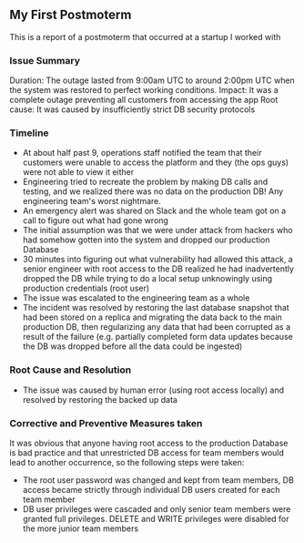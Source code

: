 ## My First Postmoterm
This is a report of a postmoterm that occurred at a startup I worked with
### Issue Summary
Duration:
 The outage lasted from 9:00am UTC to around 2:00pm UTC when the system was restored to perfect working conditions.
Impact:
It was a complete outage preventing all customers from accessing the app 
Root cause:
It was caused by insufficiently strict DB security protocols

### Timeline
- At about half past 9, operations staff notified the team that their customers were unable to access the platform and they (the ops guys) were not able to view it either
- Engineering tried to recreate the problem by making DB calls and testing, and we realized there was no data on the production DB! Any engineering team's worst nightmare.
- An emergency alert was shared on Slack and the whole team got on a call to figure out what had gone wrong
- The initial assumption was that we were under attack from hackers who had somehow gotten into the system and dropped our production Database
- 30 minutes into figuring out what vulnerability had allowed this attack, a senior engineer with root access to the DB realized he had inadvertently dropped the DB while trying to do a local setup unknowingly using production credentials (root user)
- The issue was escalated to the engineering team as a whole
- The incident was resolved by restoring the last database snapshot that had been stored on a replica and migrating the data back to the main production DB, then regularizing any data that had been corrupted as a result of the failure (e.g. partially completed form data updates because the DB was dropped before all the data could be ingested)

### Root Cause and Resolution
- The issue was caused by human error (using root access locally) and resolved by restoring the backed up data

### Corrective and Preventive Measures taken
It was obvious that anyone having root access to the production Database is bad practice and that unrestricted DB access for team members would lead to another occurrence, so the following steps were taken:
- The root user password was changed and kept from team members, DB access became strictly through individual DB users created for each team member
- DB user privileges were cascaded and only senior team members were granted full privileges. DELETE and WRITE privileges were disabled for the more junior team members 
